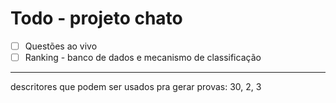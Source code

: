 # Todo - projeto chato

- [ ] Questões ao vivo
- [ ] Ranking - banco de dados e mecanismo de classificação

---
descritores que podem ser usados pra gerar provas: 30, 2, 3